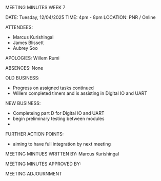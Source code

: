 MEETING MINUTES WEEK 7

DATE: Tuesday, 12/04/2025 
TIME: 4pm - 8pm
LOCATION: PNR / Online

ATTENDEES: 
- Marcus Kurishingal
- James Blissett
- Aubrey Soo

APOLOGIES: Willem Rumi

ABSENCES: None

OLD BUSINESS: 
- Progress on assigned tasks continued
- Willem completed timers and is assisting in Digital IO and UART

NEW BUSINESS:
- Completeing part D for Digital IO and UART
- begin preliminary testing between modules
- 

FURTHER ACTION POINTS:
- aiming to have full integration by next meeting

MEETING MINTUES WRITTEN BY: Marcus Kurishingal 

MEETING MINUTES APPROVED BY: 

MEETING ADJOURNMENT

